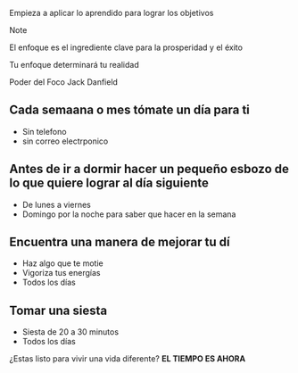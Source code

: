 Empieza a aplicar lo aprendido para lograr los objetivos

> [!NOTE]
> El enfoque es el ingrediente clave para la prosperidad y el éxito

Tu enfoque determinará tu realidad

Poder del Foco Jack Danfield

## Cada semaana o mes tómate un día para ti
- Sin telefono
- sin correo electrponico

## Antes de ir a dormir hacer un pequeño esbozo de lo que quiere lograr al día siguiente
- De lunes a viernes
- Domingo por la noche para saber que hacer en la semana

## Encuentra una manera de mejorar tu dí
- Haz algo que te motie
- Vigoriza tus energías
- Todos los días

## Tomar una siesta
* Siesta de 20 a 30 minutos
* Todos los días

¿Estas listo para vivir una vida diferente?
**EL TIEMPO ES AHORA**